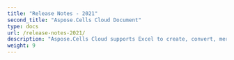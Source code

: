 ```yaml
---
title: "Release Notes - 2021"
second_title: "Aspose.Cells Cloud Document"
type: docs
url: /release-notes-2021/
description: "Aspose.Cells Cloud supports Excel to create, convert, merge, split, protected, inner object operation, and so on."
weight: 9
---
```


